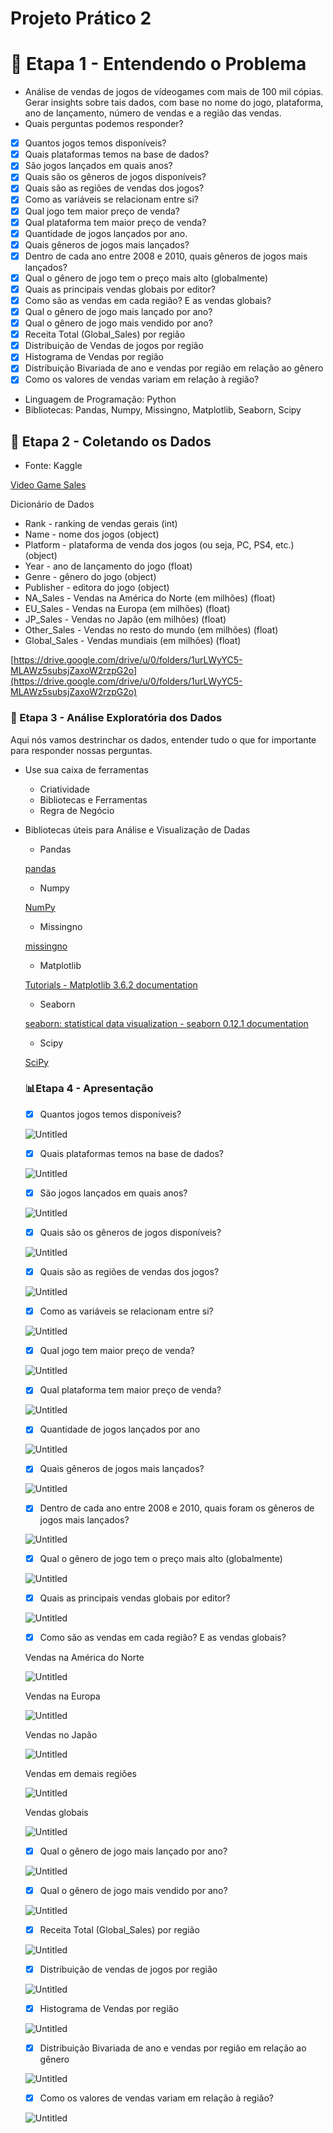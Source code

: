 # Projeto Prático 2

# 🤔 Etapa 1 - Entendendo o Problema

- Análise de vendas de jogos de vídeogames com mais de 100 mil cópias. Gerar insights sobre tais dados, com base no nome do jogo, plataforma, ano de lançamento, número de vendas e a região das vendas.
- Quais perguntas podemos responder?
- [x]  Quantos jogos temos disponíveis?
- [x]  Quais plataformas temos na base de dados?
- [x]  São jogos lançados em quais anos?
- [x]  Quais são os gêneros de jogos disponíveis?
- [x]  Quais são as regiões de vendas dos jogos?
- [x]  Como as variáveis se relacionam entre si?
- [x]  Qual jogo tem maior preço de venda?
- [x]  Qual plataforma tem maior preço de venda?
- [x]  Quantidade de jogos lançados por ano.
- [x]  Quais gêneros de jogos mais lançados?
- [x]  Dentro de cada ano entre 2008 e 2010, quais gêneros de jogos mais lançados?
- [x]  Qual o gênero de jogo tem o preço mais alto (globalmente)
- [x]  Quais as principais vendas globais por editor?
- [x]  Como são as vendas em cada região? E as vendas globais?
- [x]  Qual o gênero de jogo mais lançado por ano?
- [x]  Qual o gênero de jogo mais vendido por ano?
- [x]  Receita Total (Global_Sales) por região
- [x]  Distribuição de Vendas de jogos por região
- [x]  Histograma de Vendas por região
- [x]  Distribuição Bivariada de ano e vendas por região em relação ao gênero
- [x]  Como os valores de vendas variam em relação à região?
- Linguagem de Programação: Python
- Bibliotecas: Pandas, Numpy, Missingno, Matplotlib, Seaborn, Scipy

## 🧩 Etapa 2 - Coletando os Dados

- Fonte: Kaggle

[Video Game Sales](https://www.kaggle.com/datasets/gregorut/videogamesales)

Dicionário de Dados

- Rank - ranking de vendas gerais (int)
- Name - nome dos jogos (object)
- Platform - plataforma de venda dos jogos (ou seja, PC, PS4, etc.) (object)
- Year - ano de lançamento do jogo (float)
- Genre - gênero do jogo (object)
- Publisher - editora do jogo (object)
- NA_Sales - Vendas na América do Norte (em milhões) (float)
- EU_Sales - Vendas na Europa (em milhões) (float)
- JP_Sales - Vendas no Japão (em milhões) (float)
- Other_Sales - Vendas no resto do mundo (em milhões) (float)
- Global_Sales - Vendas mundiais (em milhões) (float)

[https://drive.google.com/drive/u/0/folders/1urLWyYC5-MLAWz5subsjZaxoW2rzpG2o](https://drive.google.com/drive/u/0/folders/1urLWyYC5-MLAWz5subsjZaxoW2rzpG2o)

### 🧠 Etapa 3 - Análise Exploratória dos Dados

Aqui nós vamos destrinchar os dados, entender tudo o que for importante para responder nossas perguntas.

- Use sua caixa de ferramentas
    - Criatividade
    - Bibliotecas e Ferramentas
    - Regra de Negócio
- Bibliotecas úteis para Análise e Visualização de Dadas
    - Pandas
    
    [pandas](https://pandas.pydata.org/)
    
    - Numpy
    
    [NumPy](https://numpy.org/)
    
    - Missingno
    
    [missingno](https://pypi.org/project/missingno/)
    
    - Matplotlib
    
    [Tutorials - Matplotlib 3.6.2 documentation](https://matplotlib.org/stable/tutorials/index.html)
    
    - Seaborn
    
    [seaborn: statistical data visualization - seaborn 0.12.1 documentation](https://seaborn.pydata.org/)
    
    - Scipy
    
    [SciPy](https://scipy.org/)
    
    ### 📊Etapa 4 - Apresentação
    
    - [x]  Quantos jogos temos disponíveis?
    
    ![Untitled](Projeto%20Pra%CC%81tico%202%204704655c7a5444cc9d734d654b32f786/Untitled.png)
    
    - [x]  Quais plataformas temos na base de dados?
    
    ![Untitled](Projeto%20Pra%CC%81tico%202%204704655c7a5444cc9d734d654b32f786/Untitled%201.png)
    
    - [x]  São jogos lançados em quais anos?
    
    ![Untitled](Projeto%20Pra%CC%81tico%202%204704655c7a5444cc9d734d654b32f786/Untitled%202.png)
    
    - [x]  Quais são os gêneros de jogos disponíveis?
    
    ![Untitled](Projeto%20Pra%CC%81tico%202%204704655c7a5444cc9d734d654b32f786/Untitled%203.png)
    
    - [x]  Quais são as regiões de vendas dos jogos?
    
    ![Untitled](Projeto%20Pra%CC%81tico%202%204704655c7a5444cc9d734d654b32f786/Untitled%204.png)
    
    - [x]  Como as variáveis se relacionam entre si?
    
    ![Untitled](Projeto%20Pra%CC%81tico%202%204704655c7a5444cc9d734d654b32f786/Untitled%205.png)
    
    - [x]  Qual jogo tem maior preço de venda?
    
    ![Untitled](Projeto%20Pra%CC%81tico%202%204704655c7a5444cc9d734d654b32f786/Untitled%206.png)
    
    - [x]  Qual plataforma tem maior preço de venda?
    
    ![Untitled](Projeto%20Pra%CC%81tico%202%204704655c7a5444cc9d734d654b32f786/Untitled%207.png)
    
    - [x]  Quantidade de jogos lançados por ano
    
    ![Untitled](Projeto%20Pra%CC%81tico%202%204704655c7a5444cc9d734d654b32f786/Untitled%208.png)
    
    - [x]  Quais gêneros de jogos mais lançados?
    
    ![Untitled](Projeto%20Pra%CC%81tico%202%204704655c7a5444cc9d734d654b32f786/Untitled%209.png)
    
    - [x]  Dentro de cada ano entre 2008 e 2010, quais foram os gêneros de jogos mais lançados?
    
    ![Untitled](Projeto%20Pra%CC%81tico%202%204704655c7a5444cc9d734d654b32f786/Untitled%2010.png)
    
    - [x]  Qual o gênero de jogo tem o preço mais alto (globalmente)
    
    ![Untitled](Projeto%20Pra%CC%81tico%202%204704655c7a5444cc9d734d654b32f786/Untitled%2011.png)
    
    - [x]  Quais as principais vendas globais por editor?
    
    ![Untitled](Projeto%20Pra%CC%81tico%202%204704655c7a5444cc9d734d654b32f786/Untitled%2012.png)
    
    - [x]  Como são as vendas em cada região? E as vendas globais?
    
    Vendas na América do Norte
    
    ![Untitled](Projeto%20Pra%CC%81tico%202%204704655c7a5444cc9d734d654b32f786/Untitled%2013.png)
    
    Vendas na Europa
    
    ![Untitled](Projeto%20Pra%CC%81tico%202%204704655c7a5444cc9d734d654b32f786/Untitled%2014.png)
    
    Vendas no Japão
    
    ![Untitled](Projeto%20Pra%CC%81tico%202%204704655c7a5444cc9d734d654b32f786/Untitled%2015.png)
    
    Vendas em demais regiões
    
    ![Untitled](Projeto%20Pra%CC%81tico%202%204704655c7a5444cc9d734d654b32f786/Untitled%2016.png)
    
    Vendas globais
    
    ![Untitled](Projeto%20Pra%CC%81tico%202%204704655c7a5444cc9d734d654b32f786/Untitled%2017.png)
    
    - [x]  Qual o gênero de jogo mais lançado por ano?
    
    ![Untitled](Projeto%20Pra%CC%81tico%202%204704655c7a5444cc9d734d654b32f786/Untitled%2018.png)
    
    - [x]  Qual o gênero de jogo mais vendido por ano?
    
    ![Untitled](Projeto%20Pra%CC%81tico%202%204704655c7a5444cc9d734d654b32f786/Untitled%2019.png)
    
    - [x]  Receita Total (Global_Sales) por região
    
    ![Untitled](Projeto%20Pra%CC%81tico%202%204704655c7a5444cc9d734d654b32f786/Untitled%2020.png)
    
    - [x]  Distribuição de vendas de jogos por região
    
    ![Untitled](Projeto%20Pra%CC%81tico%202%204704655c7a5444cc9d734d654b32f786/Untitled%2021.png)
    
    - [x]  Histograma de Vendas por região
    
    ![Untitled](Projeto%20Pra%CC%81tico%202%204704655c7a5444cc9d734d654b32f786/Untitled%2022.png)
    
    - [x]  Distribuição Bivariada de ano e vendas por região em relação ao gênero
    
    ![Untitled](Projeto%20Pra%CC%81tico%202%204704655c7a5444cc9d734d654b32f786/Untitled%2023.png)
    
    - [x]  Como os valores de vendas variam em relação à região?
    
    ![Untitled](Projeto%20Pra%CC%81tico%202%204704655c7a5444cc9d734d654b32f786/Untitled%2024.png)
